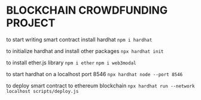 # BLOCKCHAIN CROWDFUNDING PROJECT

to start writing smart contract install hardhat `npm i hardhat`

to initialize hardhat and install other packages
`npx hardhat init`

to install ether.js library
`npm i ether`
`npm i web3modal`


to start hardhat on a localhost port 8546
`npx hardhat node --port 8546`

to deploy smart contract to ethereum blockchain
`npx hardhat run --network localhost scripts/deploy.js`
